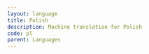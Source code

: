 ```yaml
---
layout: language
title: Polish
description: Machine translation for Polish
code: pl
parent: Languages
---
```

